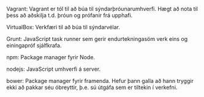 Vagrant: Vagrant er tól til að búa til sýndarþróunarumhverfi. Hægt að nota til þess að aðskilja t.d. þróun og prófanir frá upphafi.

VirtualBox: Verkfæri til að búa til sýndarvélar.

Grunt: JavaScript task runner sem gerir endurtekningasöm verk eins og einingapróf sjálfkrafa.

npm: Package manager fyrir Node.

nodejs: JavaScript umhverfi á server.

bower: Package manager fyrir framenda. Hefur þann galla að hann tryggir ekki að pakkar séu óbreyttir, þ.e. sú útgáfa sem er tiltekin í verkefni.
